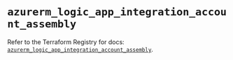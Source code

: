 # `azurerm_logic_app_integration_account_assembly`

Refer to the Terraform Registry for docs: [`azurerm_logic_app_integration_account_assembly`](https://registry.terraform.io/providers/hashicorp/azurerm/3.114.0/docs/resources/logic_app_integration_account_assembly).
